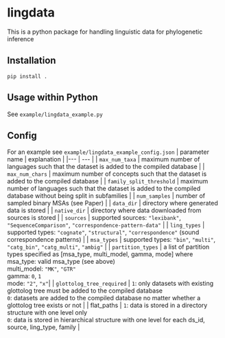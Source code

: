 # lingdata
This is a python package for handling linguistic data for phylogenetic inference
## Installation
```
pip install .
```
## Usage within Python
See `example/lingdata_example.py`

## Config
For an example see `example/lingdata_example_config.json`
| parameter name | explanation |
|--- | --- |
| `max_num_taxa` | maximum number of languages such that the dataset is added to the compiled database |
| `max_num_chars` | maximum number of concepts such that the dataset is added to the compiled database |
| `family_split_threshold` | maximum number of languages such that the dataset is added to the compiled database without being split in subfamilies |
| `num_samples` | number of sampled binary MSAs (see Paper) |
| `data_dir` | directory where generated data is stored |
| `native_dir` | directory where data downloaded from sources is stored |
| `sources` | supported sources: `"lexibank"`, `"SequenceComparison"`, `"correspondence-pattern-data"` |
| `ling_types` | supported types: `"cognate"`, `"structural"`, `"correspondence"` (sound correspondence patterns) |
| `msa_types` | supported types: `"bin"`, `"multi"`, `"catg_bin"`, `"catg_multi"`, `"ambig"` |
| `partition_types` |  a list of partition types specified as [msa_type, multi_model, gamma, mode] where <br>msa_type: valid msa_type (see above) <br>multi_model: `"MK"`, `"GTR"` <br>gamma: `0`, `1` <br>mode: `"2"`, `"x"`|
| `glottolog_tree_required` | `1`: only datasets with existing glottolog tree must be added to the compiled database <br>`0`: datasets are added to the compiled database no matter whether a glottolog tree exists or not |
| flat_paths | `1`: data is stored in a directory structure with one level only <br>`0`: data is stored in hierarchical structure with one level for each ds_id, source, ling_type, family |
